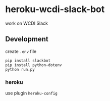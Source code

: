 # heroku-wcdi-slack-bot
work on WCDI Slack

## Development
create `.env` file

```
pip install slackbot
pip install python-dotenv
python run.py
```
### heroku
use plugin `heroku-config`
